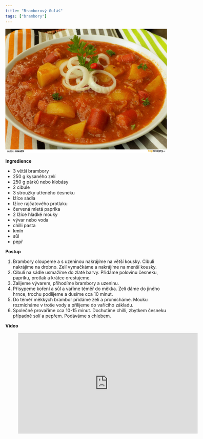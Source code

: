 ```yaml
---
title: "Bramborový Guláš"
tags: ["brambory"]
---
```


![gulas](./images/bramborovy-gulas-s-kysanym-zelim-176315-1920-1080.jpg)

**Ingredience**

- 3 větší brambory
- 250 g kysaného zelí
- 250 g párků nebo klobásy
- 2 cibule
- 3 stroužky utřeného česneku
- lžíce sádla
- lžíce rajčatového protlaku
- červená mletá paprika
- 2 lžíce hladké mouky
- vývar nebo voda
- chilli pasta
- kmín
- sůl
- pepř

**Postup**

1. Brambory oloupeme a s uzeninou nakrájíme na větší kousky. Cibuli nakrájíme na drobno. Zelí vymačkáme a nakrájíme na menší kousky.
2. Cibuli na sádle usmažíme do zlaté barvy. Přidáme polovinu česneku, papriku, protlak a krátce orestujeme.
3. Zalijeme vývarem, přihodíme brambory a uzeninu.
4. Přisypeme koření a sůl a vaříme téměř do měkka. Zelí dáme do jiného hrnce, trochu podlijeme a dusíme cca 10 minut.
5. Do téměř měkkých brambor přidáme zelí a promícháme. Mouku rozmícháme v troše vody a přilijeme do vařícího základu.
6. Společně provaříme cca 10-15 minut. Dochutíme chilli, zbytkem česneku případně solí a pepřem. Podáváme s chlebem.

**Video**

<figure class="video_container">
  <iframe width="560" height="315" src="https://www.youtube.com/embed/BKoBc_bO814" frameborder="0" allow="accelerometer; autoplay; encrypted-media; gyroscope; picture-in-picture" allowfullscreen></iframe>
</figure>
